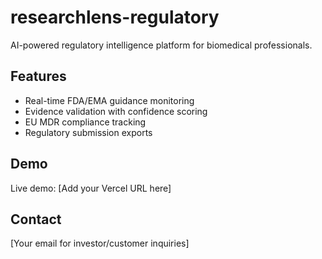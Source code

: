 # researchlens-regulatory

AI-powered regulatory intelligence platform for biomedical professionals.

## Features
- Real-time FDA/EMA guidance monitoring
- Evidence validation with confidence scoring
- EU MDR compliance tracking
- Regulatory submission exports

## Demo
Live demo: [Add your Vercel URL here]

## Contact
[Your email for investor/customer inquiries]
